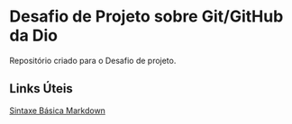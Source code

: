 # Desafio de Projeto sobre Git/GitHub da Dio
Repositório criado para o Desafio de projeto.

## Links Úteis
[Sintaxe Básica Markdown](https://www.markdownguide.org/basic-syntax/)
